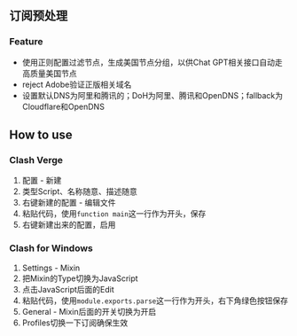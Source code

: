 ## 订阅预处理
### Feature
- 使用正则配置过滤节点，生成美国节点分组，以供Chat GPT相关接口自动走高质量美国节点
- reject Adobe验证正版相关域名
- 设置默认DNS为阿里和腾讯的；DoH为阿里、腾讯和OpenDNS；fallback为Cloudflare和OpenDNS

## How to use
### Clash Verge
1. 配置 - 新建
2. 类型Script、名称随意、描述随意
3. 右键新建的配置 - 编辑文件
4. 粘贴代码，使用`function main`这一行作为开头，保存
5. 右键新建出来的配置，启用

### Clash for Windows
1. Settings - Mixin
2. 把Mixin的Type切换为JavaScript
3. 点击JavaScript后面的Edit
4. 粘贴代码，使用`module.exports.parse`这一行作为开头，右下角绿色按钮保存
5. General - Mixin后面的开关切换为开启
6. Profiles切换一下订阅确保生效
